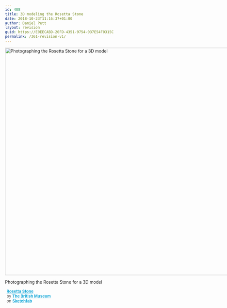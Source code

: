 ```yaml
---
id: 488
title: 3D modeling the Rosetta Stone
date: 2018-10-23T11:16:37+01:00
author: Daniel Pett
layout: revision
guid: https://E0EECABD-20FD-4351-9754-037E54F0315C
permalink: /361-revision-v1/
---
```

<div id="attachment_363" style="width: 1010px" class="wp-caption alignnone">
  <img aria-describedby="caption-attachment-363" class="wp-image-363 size-large" src="http://www.7pillarsofwisdom.co.uk/images/uploads/2017/08/19894774_10155296696156071_1048584219763234466_n-1-1024x768.jpg" alt="Photographing the Rosetta Stone for a 3D model" width="1000" height="750" srcset="https://museologi.st/images/uploads/2017/08/19894774_10155296696156071_1048584219763234466_n-1-1024x768.jpg 1024w, https://museologi.st/images/uploads/2017/08/19894774_10155296696156071_1048584219763234466_n-1-300x225.jpg 300w, https://museologi.st/images/uploads/2017/08/19894774_10155296696156071_1048584219763234466_n-1-768x576.jpg 768w" sizes="(max-width: 1000px) 100vw, 1000px" />
  
  <p id="caption-attachment-363" class="wp-caption-text">
    Photographing the Rosetta Stone for a 3D model
  </p>
</div>

<div class="sketchfab-embed-wrapper">
  <p>
  </p>
  
  <p style="font-size: 13px; font-weight: normal; margin: 5px; color: #4a4a4a;">
    <a style="font-weight: bold; color: #1caad9;" href="https://sketchfab.com/models/1e03509704a3490e99a173e53b93e282?utm_medium=embed&utm_source=website&utm_campain=share-popup" target="_blank" rel="noopener">Rosetta Stone</a><br /> by <a style="font-weight: bold; color: #1caad9;" href="https://sketchfab.com/britishmuseum?utm_medium=embed&utm_source=website&utm_campain=share-popup" target="_blank" rel="noopener">The British Museum</a><br /> on <a style="font-weight: bold; color: #1caad9;" href="https://sketchfab.com?utm_medium=embed&utm_source=website&utm_campain=share-popup" target="_blank" rel="noopener">Sketchfab</a>
  </p>
</div>